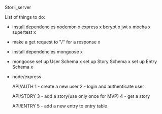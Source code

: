 Storii_server

List of things to do:

- install dependencies
    nodemon x
    express x
    bcrypt x
    jwt x
    mocha x
    supertest x

- make a get request to "/" for a response x

- install dependencies
    mongoose x

- mongoose
    set up User Schema x
    set up Story Schema x
    set up Entry Schema x

- node/express
    
    API/AUTH
    1 - create a new user
    2 - login and authenticate user

    API/STORY
    3 - add a story(use only once for MVP)
    4 - get a story
    
    API/ENTRY
    5 - add a new entry to entry table
    
    

    




